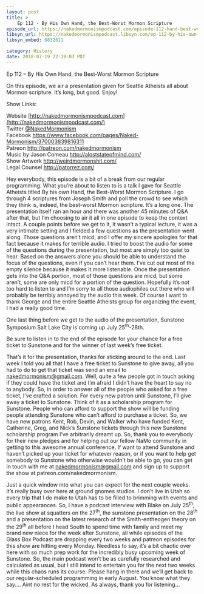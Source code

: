 ```yaml
---
layout: post
title: >
    Ep 112 - By His Own Hand, the Best-Worst Mormon Scripture
episode_url: https://nakedmormonismpodcast.com/episode-112-hand-best-worst-mormon-scripture/
libsyn_url: https://nakedmormonismpodcast.libsyn.com/ep-112-by-his-own-hand-the-best-worst-mormon-scripture
libsyn_embed: 6832611

category: History
date: 2018-07-19 22:19:03 PDT
---
```


Ep 112 – By His Own Hand, the Best-Worst Mormon Scripture

On this episode, we air a presentation given for Seattle Atheists all
about Mormon scripture. It’s long, but good. Enjoy\!

Show Links:

Website [http://nakedmormonismpodcast.com](http://nakedmormonismpodcast.com/)  
Twitter [@NakedMormonism](https://twitter.com/NakedMormonism)  
Facebook <https://www.facebook.com/pages/Naked-Mormonism/370003839816311>  
Patreon <http://patreon.com/nakedmormonism>  
Music by Jason Comeau <http://aloststateofmind.com/>  
Show Artwork <http://weirdmormonshit.com/>  
Legal Counsel <http://patorrez.com/>

Hey everybody, this episode is a bit of a break from our regular
programming. What you’re about to listen to is a talk I gave for Seattle
Atheists titled By his own Hand, the Best-Worst Mormon Scripture. I go
through 4 scriptures from Joseph Smith and poll the crowd to see which
they think is, indeed, the best-worst Mormon scripture. It’s a long one.
The presentation itself ran an hour and there was another 45 minutes of
Q\&A after that, but I’m choosing to air it all in one episode to keep
the context intact. A couple points before we get to it, it wasn’t a
typical lecture, it was a very intimate setting and I fielded a few
questions as the presentation went along. Those questions aren’t micd,
and I offer my sincere apologies for that fact because it makes for
terrible audio. I tried to boost the audio for some of the questions
during the presentation, but most are simply too quiet to hear. Based on
the answers alone you should be able to understand the focus of the
questions, even if you can’t hear them. I’ve cut out most of the empty
silence because it makes it more listenable. Once the presentation gets
into the Q\&A portion, most of those questions are micd, but some
aren’t, some are only micd for a portion of the question. Hopefully
it’s not too hard to listen to and I’m sorry to all those audiophiles
out there who will probably be terribly annoyed by the audio this week.
Of course I want to thank George and the entire Seattle Atheists group
for organizing the event, I had a really good time.

One last thing before we get to the audio of the presentation, Sunstone
Symposium Salt Lake City is coming up July 25<sup>th</sup>-28th.

Be sure to listen in to the end of the episode for your chance for a
free ticket to Sunstone and for the winner of last week’s free ticket.

That’s it for the presentation, thanks for sticking around to the end.
Last week I told you all that I have a free ticket to Sunstone to give
away, all you had to do to get that ticket was send an email to
<nakedmormonism@gmail.com>. Well, quite a few people got in touch asking
if they could have the ticket and I’m afraid I didn’t have the heart to
say no to anybody. So, in order to answer all of the people who asked
for a free ticket, I’ve crafted a solution. For every new patron until
Sunstone, I’ll give away a ticket to Sunstone. Think of it as a
scholarship program for Sunstone. People who can afford to support the
show will be funding people attending Sunstone who can’t afford to
purchase a ticket. So, we have new patrons Kent, Rob, Devin, and Walker
who have funded Kent, Catherine, Greg, and Nick’s Sunstone tickets
through this new Sunstone scholarship program I’ve arbitrarily dreamt
up. So, thank you to everybody for their new pledges and for helping out
our fellow NaMo community in getting to this awesome annual conference.
If want to attend Sunstone and haven’t picked up your ticket for
whatever reason, or if you want to help get somebody to Sunstone who
otherwise wouldn’t be able to go, you can get in touch with me at
<nakedmormonism@gmail.com> and sign up to support the show at
patreon.com/nakedmormonism.

Just a quick window into what you can expect for the next couple weeks.
It’s really busy over here at ground gnomes studios. I don’t live in
Utah so every trip that I do make to Utah has to be filled to brimming
with events and public appearances. So, I have a podcast interview with
Blake on July 25<sup>th</sup>, the live show at squatters on the
27<sup>th</sup>, the sunstone presentation on the 28<sup>th</sup> and a
presentation on the latest research of the Smith-entheogen theory on the
29<sup>th</sup> all before I head South to spend time with family and
meet my brand new niece for the week after Sunstone, all while episodes
of the Glass Box Podcast are dropping every two weeks and patreon
episodes for this show are hitting every Monday. Needless to say, it’s a
bit chaotic over here with so much prep work for the incredibly busy
upcoming week of Sunstone. So, the main podcast won’t be as carefully
researched and calculated as usual, but I still intend to entertain you
for the next two weeks while this chaos runs its course. Please hang in
there and we’ll get back to our regular-scheduled programming in early
August. You know what they say…. Aint no rest for the wicked. As always,
thank you for listening…
